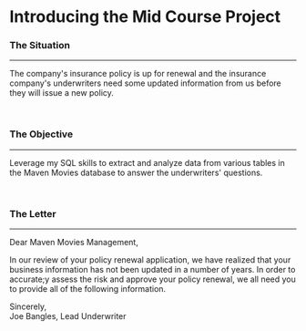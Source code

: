 # Introducing the Mid Course Project

### The Situation
<hr>

The company's insurance policy is up for renewal and the insurance company's underwriters need some updated information from us before they will issue a new policy.

<br>

### The Objective
<hr>

Leverage my SQL skills to extract and analyze data from various tables in the Maven Movies database to answer the underwriters' questions.

<br>

### The Letter
<hr>

Dear Maven Movies Management, <br>

In our review of your policy renewal application, we have realized that your business information has not been updated in a number of years. In order to accurate;y assess the
risk and approve your policy renewal, we all need you to provide all of the following information. <br>

Sincerely, <br>
Joe Bangles, Lead Underwriter
